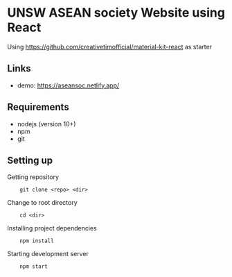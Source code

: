 # UNSW ASEAN society Website using React

Using https://github.com/creativetimofficial/material-kit-react as starter

## Links

- demo: https://aseansoc.netlify.app/

## Requirements

- nodejs (version 10+)
- npm
- git

## Setting up

Getting repository

        git clone <repo> <dir>

Change to root directory

        cd <dir>

Installing project dependencies

        npm install

Starting development server

        npm start
